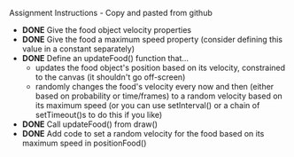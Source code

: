 Assignment Instructions - Copy and pasted from github


- **DONE** Give the food object velocity properties
- **DONE** Give the food a maximum speed property (consider defining this value in a constant separately)
- **DONE** Define an updateFood() function that...
    - updates the food object's position based on its velocity, constrained to the canvas (it shouldn't go off-screen)
    - randomly changes the food's velocity every now and then (either based on probability or time/frames) to a random velocity based on its maximum speed (or you can use setInterval() or a chain of setTimeout()s to do this if you like)
- **DONE** Call updateFood() from draw()
- **DONE** Add code to set a random velocity for the food based on its maximum speed in positionFood()
